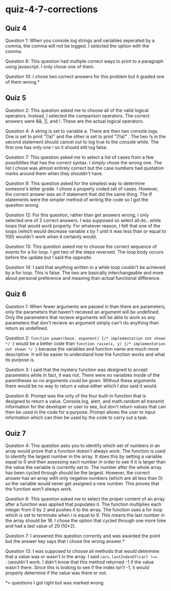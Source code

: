 # quiz-4-7-corrections

## Quiz 4
Question 1: When you console.log strings and variables seperated by a comma, the comma will not be logged. I selected the option with the comma. 

Question 6: This question had multiple correct ways to print to a paragraph using javascript. I only chose one of them.

Question 10: I chose two correct answers for this problem but it graded one of them wrong.*


## Quiz 5
Question 2: This question asked me to choose all of the valid logical operators. Instead, I selected the comparison operators. The correct answers were &&, ||, and !. These are the actual logical operators.

Question 4: A string is set to variable a. There are then two console.logs. One is set to print "(!a)" and the other is set to print "(!!a)" . The two !s in the second statement should cancel out to log true to the console while. The first one has only one ! so it should still log false.

Question 7: This question asked me to select a list of cases from a few possibilites that has the correct syntax. I simply chose the wrong one. The list I chose was almost entirely correct but the case numbers had quotation marks around them when they shouldn't have.

Question 9: This question asked for the simplest way to determine someone's letter grade. I chose a properly coded set of cases. However, the correct answer was an if statement that did the same thing. The If statements were the simpler method of writing the code so I got the question wrong.

Question 12: For this question, rather than get answers wrong, I only selected one of 2 correct answers. I was supposed so select all do...while loops that would work properly. For whatever reason, I felt that one of the loops (which would decrease variable x by 1 until it was less than or equal to 100) wouldn't work when it certainly would.

Question 13: This question asked me to choose the correct sequence of events for a for loop. I got two of the steps reversed. The loop body occurs before the update but I said the opposite.

Question 14: I said that anything written in a while loop couldn't be achieved by a for loop. This is false. The two are basically interchangeable and more about personal preference and meaning than actual functional difference.



## Quiz 6
Question 1: When fewer arguments are passed in than there are parameters, only the parameters that haven't recieved an argument will be undefined. Only the parameters that recieve arguments will be able to work so any parameters that don't recieve an argument simply can't do anything than return as undefined.

Question 2:   ```function power(base, exponent) {/* implementation not shown */ }``` would be a better code than                              ```function raise(x, y) {/* implementation not shown */ }``` because the variables and function name are much more descriptive. It will be easier to understand how the function works and what its purpose is.

Question 3: I said that the mystery function was designed to accept parameters while in fact, it was not. There were no variables inside of the parentheses so no arguments could be given. Without these arguments there would be no way to return a value either which I also said it would.

Question 6: Prompt was the only of the four built-in function that is designed to return a value. Console.log, alert, and math.random all transmit information for the developer or user to see, but don't return values that can then be used in the code for a purpose. Prompt allows the user to input information which can then be used by the code to carry out a task.


## Quiz 7
Question 4: This question asks you to identify which set of numbers in an array would prove that a function doesn't always work. The function is used to identify the largest number in the array. It does this by setting a variable equal to 0 and then assessing each number in order to see if it is larger than the value the variable is currently set to. The number after the whole array has been cycled through should be the largest. However, the correct answer has an array with only negative numbers (which are all less than 0) so the variable would never get assigned a new number. This proves that the function won't always work.

Question 6: This question asked me to select the proper content of an array after a function was applied that populates it. The function multiplies each integer from 0 by 2 and pushes it to the array. The function uses a for loop which is set to terminate when i is equal to 9. This means the last number in the array should be 18. I chose the option that cycled through one more time and had a last value of 20 (10*2).

Question 7: I answered this question correctly and was awarded the point but the answer key says that I chose the wrong answer.*

Question 13: I was supposed to choose all methods that would determine that a value was or wasn't in the array. I said ```cars.lastIndexOf(car) !== -1```wouldn't work. I didn't know that this method returned -1 if the value wasn't there. Since this is looking to see if the index isn't -1, it would properly determine if the value was there or not.

*= questions I got right but was marked wrong

